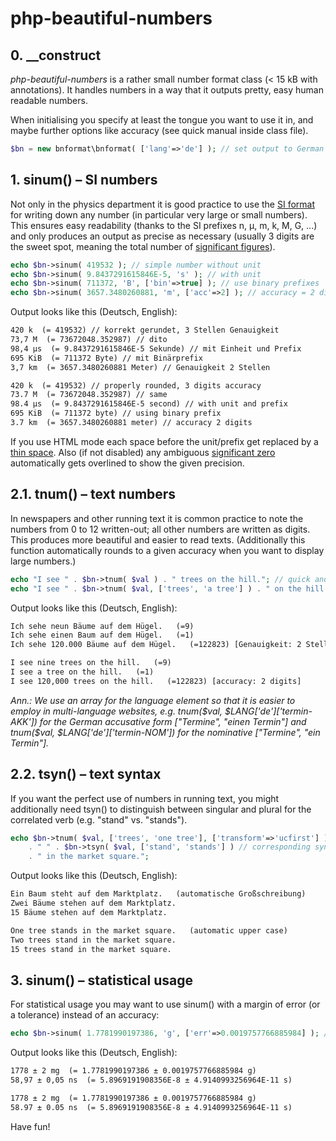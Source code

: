 # php-beautiful-numbers

## 0. __construct ##

*php-beautiful-numbers* is a rather small number format class (< 15 kB with annotations). It handles numbers in a way that it outputs pretty, easy human readable numbers. 

When initialising you specify at least the tongue you want to use it in, and maybe further options like accuracy (see quick manual inside class file).  

```php
$bn = new bnformat\bnformat( ['lang'=>'de'] ); // set output to German 
```


## 1. sinum() – SI numbers ##

Not only in the physics department it is good practice to use the [SI format](https://en.wikipedia.org/wiki/International_System_of_Units) for writing down any number (in particular very large or small numbers). This ensures easy readability (thanks to the SI prefixes n, µ, m, k, M, G, ...) and only produces an output as precise as necessary (usually 3 digits are the sweet spot, meaning the total number of [significant figures](https://en.wikipedia.org/wiki/Significant_figures)). 

```php
echo $bn->sinum( 419532 ); // simple number without unit
echo $bn->sinum( 9.8437291615846E-5, 's' ); // with unit
echo $bn->sinum( 711372, 'B', ['bin'=>true] ); // use binary prefixes 
echo $bn->sinum( 3657.3480260881, 'm', ['acc'=>2] ); // accuracy = 2 digits 
```

Output looks like this (Deutsch, English):

```html
420 k  (= 419532) // korrekt gerundet, 3 Stellen Genauigkeit
73,7 M  (= 73672048.352987) // dito
98,4 µs  (= 9.8437291615846E-5 Sekunde) // mit Einheit und Prefix
695 KiB  (= 711372 Byte) // mit Binärprefix
3,7 km  (= 3657.3480260881 Meter) // Genauigkeit 2 Stellen
```
```html
420 k  (= 419532) // properly rounded, 3 digits accuracy
73.7 M  (= 73672048.352987) // same
98.4 µs  (= 9.8437291615846E-5 second) // with unit and prefix
695 KiB  (= 711372 byte) // using binary prefix
3.7 km  (= 3657.3480260881 meter) // accuracy 2 digits
```

If you use HTML mode each space before the unit/prefix get replaced by a [thin space](https://en.wikipedia.org/wiki/Thin_space). Also (if not disabled) any ambiguous [significant zero](https://en.wikipedia.org/wiki/Significant_figures#Identifying_significant_figures) automatically gets overlined to show the given precision.

## 2.1. tnum() – text numbers ##

In newspapers and other running text it is common practice to note the numbers from 0 to 12 written-out; all other numbers are written as digits. This produces more beautiful and easier to read texts. (Additionally this function automatically rounds to a given accuracy when you want to display large numbers.) 

```php
echo "I see " . $bn->tnum( $val ) . " trees on the hill."; // quick and easy 
echo "I see " . $bn->tnum( $val, ['trees', 'a tree'] ) . " on the hill."; // singular distinction
```

Output looks like this (Deutsch, English):

```html
Ich sehe neun Bäume auf dem Hügel.   (=9)
Ich sehe einen Baum auf dem Hügel.   (=1)
Ich sehe 120.000 Bäume auf dem Hügel.   (=122823) [Genauigkeit: 2 Stellen]
``` 
```html
I see nine trees on the hill.   (=9)
I see a tree on the hill.   (=1)
I see 120,000 trees on the hill.   (=122823) [accuracy: 2 digits]
```

*Ann.: We use an array for the language element so that it is easier to employ in multi-language websites, e.g. tnum($val, $LANG['de']['termin-AKK']) for the German accusative form ["Termine", "einen Termin"] and tnum($val, $LANG['de']['termin-NOM']) for the nominative ["Termine", "ein Termin"].*

## 2.2. tsyn() – text syntax ##

If you want the perfect use of numbers in running text, you might additionally need tsyn() to distinguish between singular and plural for the correlated verb (e.g. "stand" vs. "stands"). 

```php
echo $bn->tnum( $val, ['trees', 'one tree'], ['transform'=>'ucfirst'] ) // first char to uppercase  
    . " " . $bn->tsyn( $val, ['stand', 'stands'] ) // corresponding syntax
    . " in the market square.";

```

Output looks like this (Deutsch, English):

```html
Ein Baum steht auf dem Marktplatz.   (automatische Großschreibung)
Zwei Bäume stehen auf dem Marktplatz.
15 Bäume stehen auf dem Marktplatz.
```
```html
One tree stands in the market square.   (automatic upper case)
Two trees stand in the market square.
15 trees stand in the market square.
``` 

## 3. sinum() – statistical usage ##

For statistical usage you may want to use sinum() with a margin of error (or a tolerance) instead of an accuracy:

```php
echo $bn->sinum( 1.7781990197386, 'g', ['err'=>0.0019757766885984] ); // error instead of accuracy
```

Output looks like this (Deutsch, English):

```html
1778 ± 2 mg  (= 1.7781990197386 ± 0.0019757766885984 g)
58,97 ± 0,05 ns  (= 5.8969191908356E-8 ± 4.9140993256964E-11 s)
```
```html
1778 ± 2 mg  (= 1.7781990197386 ± 0.0019757766885984 g)
58.97 ± 0.05 ns  (= 5.8969191908356E-8 ± 4.9140993256964E-11 s)
```


Have fun!
